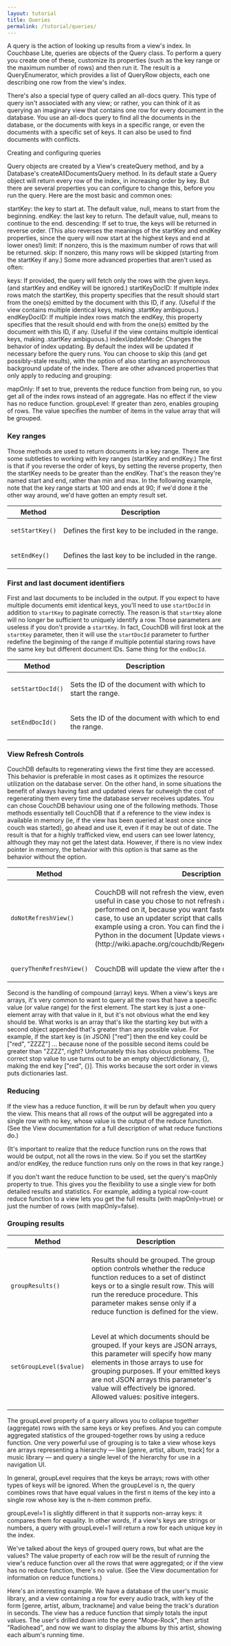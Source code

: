 ```yaml
---
layout: tutorial
title: Queries
permalink: /tutorial/queries/
---
```


A query is the action of looking up results from a view's index. In Couchbase Lite, queries are objects of the Query class. To perform a query you create one of these, customize its properties (such as the key range or the maximum number of rows) and then run it. The result is a QueryEnumerator, which provides a list of QueryRow objects, each one describing one row from the view's index.

There's also a special type of query called an all-docs query. This type of query isn't associated with any view; or rather, you can think of it as querying an imaginary view that contains one row for every document in the database. You use an all-docs query to find all the documents in the database, or the documents with keys in a specific range, or even the documents with a specific set of keys. It can also be used to find documents with conflicts.

Creating and configuring queries

Query objects are created by a View's createQuery method, and by a Database's createAllDocumentsQuery method. In its default state a Query object will return every row of the index, in increasing order by key. But there are several properties you can configure to change this, before you run the query. Here are the most basic and common ones:


startKey: the key to start at. The default value, null, means to start from the beginning.
endKey: the last key to return. The default value, null, means to continue to the end.
descending: If set to true, the keys will be returned in reverse order. (This also reverses the meanings of the startKey and endKey properties, since the query will now start at the highest keys and end at lower ones!)
limit: If nonzero, this is the maximum number of rows that will be returned.
skip: If nonzero, this many rows will be skipped (starting from the startKey if any.)
Some more advanced properties that aren't used as often:

keys: If provided, the query will fetch only the rows with the given keys. (and startKey and endKey will be ignored.)
startKeyDocID: If multiple index rows match the startKey, this property specifies that the result should start from the one(s) emitted by the document with this ID, if any. (Useful if the view contains multiple identical keys, making .startKey ambiguous.)
endKeyDocID: If multiple index rows match the endKey, this property specifies that the result should end with from the one(s) emitted by the document with this ID, if any. (Useful if the view contains multiple identical keys, making .startKey ambiguous.)
indexUpdateMode: Changes the behavior of index updating. By default the index will be updated if necessary before the query runs. You can choose to skip this (and get possibly-stale results), with the option of also starting an asynchronous background update of the index.
There are other advanced properties that only apply to reducing and grouping:

mapOnly: If set to true, prevents the reduce function from being run, so you get all of the index rows instead of an aggregate. Has no effect if the view has no reduce function.
groupLevel: If greater than zero, enables grouping of rows. The value specifies the number of items in the value array that will be grouped.


### Key ranges

Those methods are used to return documents in a key range.
There are some subtleties to working with key ranges (startKey and endKey.) The first is that if you reverse the order of keys, by setting the reverse property, then the startKey needs to be greater than the endKey. That's the reason they're named start and end, rather than min and max. In the following example, note that the key range starts at 100 and ends at 90; if we'd done it the other way around, we'd have gotten an empty result set.

<div class="mobile-side-scroller">
<table>
  <thead>
    <tr>
      <th>Method</th>
      <th>Description</th>
    </tr>
  </thead>
  <tbody>
    <tr>
      <td><p><code>setStartKey()</code></p></td>
      <td><p>Defines the first key to be included in the range.</p></td>
    </tr>
    <tr>
      <td><p><code>setEndKey()</code></p></td>
      <td><p>Defines the last key to be included in the range.</p></td>
    </tr>
  </tbody>
</table>
</div>

### First and last document identifiers

First and last documents to be included in the output.
If you expect to have multiple documents emit identical keys, you'll need to use `startDocId` in
addition to `startKey` to paginate correctly. The reason is that `startKey` alone will no longer be
sufficient to uniquely identify a row. Those parameters are useless if you don't provide a `startKey`. In fact,
CouchDB will first look at the `startKey` parameter, then it will use the `startDocId` parameter to further
redefine the beginning of the range if multiple potential staring rows have the same key but different document IDs.
Same thing for the `endDocId`.
 
<div class="mobile-side-scroller">
<table>
  <thead>
    <tr>
      <th>Method</th>
      <th>Description</th>
    </tr>
  </thead>
  <tbody>
    <tr>
      <td><p><code>setStartDocId()</code></p></td>
      <td><p>Sets the ID of the document with which to start the range.</p></td>
    </tr>
    <tr>
      <td><p><code>setEndDocId()</code></p></td>
      <td><p>Sets the ID of the document with which to end the range.</p></td>
    </tr>
  </tbody>
</table>
</div>
 
### View Refresh Controls

CouchDB defaults to regenerating views the first time they are accessed. This behavior is preferable in most cases
as it optimizes the resource utilization on the database server. On the other hand, in some situations the benefit
of always having fast and updated views far outweigh the cost of regenerating them every time the database server
receives updates. You can chose CouchDB behaviour using one of the following methods.
Those methods essentially tell CouchDB that if a reference to the view index is available in memory (ie, if
the view has been queried at least once since couch was started), go ahead and use it, even if it may be out of
date. The result is that for a highly trafficked view, end users can see lower latency, although they may not get
the latest data. However, if there is no view index pointer in memory, the behavior with this option is that same
as the behavior without the option.

<div class="mobile-side-scroller">
<table>
  <thead>
    <tr>
      <th>Method</th>
      <th>Description</th>
    </tr>
  </thead>
  <tbody>
    <tr>
      <td><p><code>doNotRefreshView()</code></p></td>
      <td>
        <p>
          CouchDB will not refresh the view, even if it's stalled.
          This is useful in case you chose to not refresh a view when a query is performed on it, because you want
          faster results. Remember, in case, to use an updater script that calls the views periodically, for example using a
          cron. You can find the implementation in Ruby or Python in the document
          [Update views on document save](http://wiki.apache.org/couchdb/Regenerating_views_on_update).
        </p>
      </td>
    </tr>
    <tr>
      <td><p><code>queryThenRefreshView()</code></p></td>
      <td><p>CouchDB will update the view after the query's result is returned.</p></td>
    </tr>
  </tbody>
</table>
</div>

        
        
        
Second is the handling of compound (array) keys. When a view's keys are arrays, it's very common to want to query all the rows that have a specific value (or value range) for the first element. The start key is just a one-element array with that value in it, but it's not obvious what the end key should be. What works is an array that's like the starting key but with a second object appended that's greater than any possible value. For example, if the start key is (in JSON) ["red"] then the end key could be ["red", "ZZZZ"] ... because none of the possible second items could be greater than "ZZZZ", right? Unfortunately this has obvious problems. The correct stop value to use turns out to be an empty object/dictionary, {}, making the end key ["red", {}]. This works because the sort order in views puts dictionaries last.

### Reducing

If the view has a reduce function, it will be run by default when you query the view. This means that all rows of the output will be aggregated into a single row with no key, whose value is the output of the reduce function. (See the View documentation for a full description of what reduce functions do.)

(It's important to realize that the reduce function runs on the rows that would be output, not all the rows in the view. So if you set the startKey and/or endKey, the reduce function runs only on the rows in that key range.)

If you don't want the reduce function to be used, set the query's mapOnly property to true. This gives you the flexibility to use a single view for both detailed results and statistics. For example, adding a typical row-count reduce function to a view lets you get the full results (with mapOnly=true) or just the number of rows (with mapOnly=false).


### Grouping results

<div class="mobile-side-scroller">
<table>
  <thead>
    <tr>
      <th>Method</th>
      <th>Description</th>
    </tr>
  </thead>
  <tbody>
    <tr>
      <td><p><code>groupResults()</code></p></td>
      <td>
        <p>
          Results should be grouped.
          The group option controls whether the reduce function reduces to a set of distinct keys or to a single
          result row. This will run the rereduce procedure. This parameter makes sense only if a reduce function is defined
          for the view.          
        </p>
      </td>
    </tr>
    <tr>
      <td><p><code>setGroupLevel($value)</code></p></td>
      <td>
        <p>
          Level at which documents should be grouped.
          If your keys are JSON arrays, this parameter will specify how many elements in those arrays to use for
          grouping purposes. If your emitted keys are not JSON arrays this parameter's value will effectively be ignored.
          Allowed values: positive integers.
        </p>
      </td>
    </tr>
  </tbody>
</table>
</div>


The groupLevel property of a query allows you to collapse together (aggregate) rows with the same keys or key prefixes. And you can compute aggregated statistics of the grouped-together rows by using a reduce function. One very powerful use of grouping is to take a view whose keys are arrays representing a hierarchy — like [genre, artist, album, track] for a music library — and query a single level of the hierarchy for use in a navigation UI.

In general, groupLevel requires that the keys be arrays; rows with other types of keys will be ignored. When the groupLevel is n, the query combines rows that have equal values in the first n items of the key into a single row whose key is the n-item common prefix.

groupLevel=1 is slightly different in that it supports non-array keys: it compares them for equality. In other words, if a view's keys are strings or numbers, a query with groupLevel=1 will return a row for each unique key in the index.

We've talked about the keys of grouped query rows, but what are the values? The value property of each row will be the result of running the view's reduce function over all the rows that were aggregated; or if the view has no reduce function, there's no value. (See the View documentation for information on reduce functions.)

Here's an interesting example. We have a database of the user's music library, and a view containing a row for every audio track, with key of the form [genre, artist, album, trackname] and value being the track's duration in seconds. The view has a reduce function that simply totals the input values. The user's drilled down into the genre "Mope-Rock", then artist "Radiohead", and now we want to display the albums by this artist, showing each album's running time.